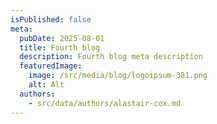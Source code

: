 ```yaml
---
isPublished: false
meta:
  pubDate: 2025-08-01
  title: Fourth blog
  description: Fourth blog meta description
  featuredImage:
    image: /src/media/blog/logoipsum-381.png
    alt: Alt
  authors:
    - src/data/authors/alastair-cox.md
---
```

